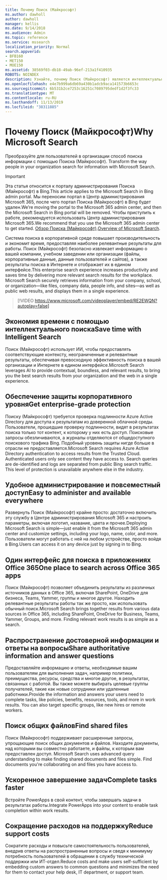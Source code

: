 ```yaml
---
title: Почему Поиск (Майкрософт)
ms.author: dawholl
author: dawholl
manager: kellis
ms.date: 9/14/2018
ms.audience: Admin
ms.topic: reference
ms.service: mssearch
localization_priority: Normal
search.appverid:
- BFB160
- MET150
- MOE150
ms.assetid: 38569f03-db18-49ab-96ef-213a1f410935
ROBOTS: NOINDEX
description: Узнайте, почему Поиск (Майкрософт) является интеллектуальным поиском в корпоративной среде для современного рабочего места.
ms.openlocfilehash: e4e7b999a6db69a430b1adcb9aca141573b6653c
ms.sourcegitcommit: 6b531b2ce7253c16251c7089795dedf1d2f3fc33
ms.translationtype: MT
ms.contentlocale: ru-RU
ms.lasthandoff: 11/13/2019
ms.locfileid: "38311885"
---
```

# <a name="why-microsoft-search"></a><span data-ttu-id="3a722-103">Почему Поиск (Майкрософт)</span><span class="sxs-lookup"><span data-stu-id="3a722-103">Why Microsoft Search</span></span>

<span data-ttu-id="3a722-104">Преобразуйте для пользователей в организации способ поиска информации с помощью Поиска (Майкрософт). </span><span class="sxs-lookup"><span data-stu-id="3a722-104">Transform the way people in your organization search for information with Microsoft Search.</span></span> 

> [!IMPORTANT]
> <span data-ttu-id="3a722-105">Эта статья относится к порталу администрирования Поиска (Майкрософт) в Bing.</span><span class="sxs-lookup"><span data-stu-id="3a722-105">This article applies to the Microsoft Search in Bing admin portal.</span></span> <span data-ttu-id="3a722-106">Мы переносим портал в Центр администрирования Microsoft 365, после чего портал Поиска (Майкрософт) в Bing будет удален.</span><span class="sxs-lookup"><span data-stu-id="3a722-106">We’re moving the portal to the Microsoft 365 admin center, and then the Microsoft Search in Bing portal will be removed.</span></span> <span data-ttu-id="3a722-107">Чтобы приступить к работе, рекомендуется использовать Центр администрирования Microsoft 365.</span><span class="sxs-lookup"><span data-stu-id="3a722-107">We recommend that you use the Microsoft 365 admin center to get started.</span></span> <span data-ttu-id="3a722-108">[Обзор Поиска (Майкрософт)](overview-microsoft-search.md).</span><span class="sxs-lookup"><span data-stu-id="3a722-108">[Overview of Microsoft Search](overview-microsoft-search.md).</span></span>
  
<span data-ttu-id="3a722-p102">Система поиска в корпоративной среде повышает производительность и экономит время, предоставляя наиболее релевантные результаты для работы. Поиск (Майкрософт) безопасно извлекает информацию о вашей компании, учебном заведении или организации (файлы, корпоративные данные, данные пользователей и сайтов), а также результаты поиска в Интернете и отображает их в едином интерфейсе.</span><span class="sxs-lookup"><span data-stu-id="3a722-p102">This enterprise search experience increases productivity and saves time by delivering more relevant search results for the workplace. Microsoft Search securely retrieves information from your company, school, or organization—like files, company data, people info, and sites—as well as public web results, and displays them in a single experience.</span></span>

> [!VIDEO https://www.microsoft.com/videoplayer/embed/RE2EWQN?autoplay=false]
  
## <a name="save-time-with-intelligent-search"></a><span data-ttu-id="3a722-111">Экономия времени с помощью интеллектуального поиска</span><span class="sxs-lookup"><span data-stu-id="3a722-111">Save time with Intelligent Search</span></span>

<span data-ttu-id="3a722-112">Поиск (Майкрософт) использует ИИ, чтобы предоставлять соответствующие контексту, неограниченные и релевантные результаты, обеспечивая превосходную эффективность поиска в вашей организации и Интернете в едином интерфейсе.</span><span class="sxs-lookup"><span data-stu-id="3a722-112">Microsoft Search leverages AI to provide contextual, boundless, and relevant results, to bring you the best search results from your organization and the web in a single experience.</span></span>
  
## <a name="get-enterprise-grade-protection"></a><span data-ttu-id="3a722-113">Обеспечение защиты корпоративного уровня</span><span class="sxs-lookup"><span data-stu-id="3a722-113">Get enterprise-grade protection</span></span>

<span data-ttu-id="3a722-p103">Поиску (Майкрософт) требуется проверка подлинности Azure Active Directory для доступа к результатам из доверенной облачной среды. Пользователи, прошедшие проверку подлинности, видят в результатах поиска только тот контент, к которому у них есть доступ. Поисковые запросы обезличиваются, а журналы отделяются от общедоступного поискового трафика Bing. Подобный уровень защиты нигде больше в отрасли не предоставляется.</span><span class="sxs-lookup"><span data-stu-id="3a722-p103">Microsoft Search requires Azure Active Directory authentication to access results from the Trusted Cloud. Authenticated users only see content they have access to. Search queries are de-identified and logs are separated from public Bing search traffic. This level of protection is unavailable anywhere else in the industry.</span></span>
  
## <a name="easy-to-administer-and-available-everywhere"></a><span data-ttu-id="3a722-118">Удобное администрирование и повсеместный доступ</span><span class="sxs-lookup"><span data-stu-id="3a722-118">Easy to administer and available everywhere</span></span>

<span data-ttu-id="3a722-119">Развернуть Поиск (Майкрософт) крайне просто: достаточно включить эту службу в Центре администрирования Microsoft 365 и настроить параметры, включая логотип, название, цвета и прочее.</span><span class="sxs-lookup"><span data-stu-id="3a722-119">Deploying Microsoft Search is simple—just enable it from the Microsoft 365 admin center and customize settings, including your logo, name, color, and more.</span></span> <span data-ttu-id="3a722-120">Пользователи могут работать с ней на любом устройстве, просто войдя в Bing.</span><span class="sxs-lookup"><span data-stu-id="3a722-120">Users can access it on any device just by signing in to Bing.</span></span>
  
## <a name="one-place-to-search-across-office-365-apps"></a><span data-ttu-id="3a722-121">Один интерфейс для поиска в приложениях Office 365</span><span class="sxs-lookup"><span data-stu-id="3a722-121">One place to search across Office 365 apps</span></span>

<span data-ttu-id="3a722-p105">Поиск (Майкрософт) позволяет объединить результаты из различных источников данных в Office 365, включая SharePoint, OneDrive для бизнеса, Teams, Yammer, группы и многое другое. Находить релевантные результаты работы так же просто, как использовать обычный поиск.</span><span class="sxs-lookup"><span data-stu-id="3a722-p105">Microsoft Search brings together results from various data sources in Office 365, including SharePoint, OneDrive for Business, Teams, Yammer, Groups, and more. Finding relevant work results is as simple as a search.</span></span>
  
## <a name="share-authoritative-information-and-answer-questions"></a><span data-ttu-id="3a722-124">Распространение достоверной информации и ответы на вопросы</span><span class="sxs-lookup"><span data-stu-id="3a722-124">Share authoritative information and answer questions</span></span>

<span data-ttu-id="3a722-p106">Предоставляйте информацию и ответы, необходимые вашим пользователям для выполнения задач, например политики, преимущества, ресурсы, средства и многое другое, в результатах, связанных с работой. Вы также можете выбирать целевые группы получателей, такие как новые сотрудники или удаленные работники.</span><span class="sxs-lookup"><span data-stu-id="3a722-p106">Provide the information and answers your users need to complete tasks, like policies, benefits, resources, tools, and more in work results. You can also target specific groups, like new hires or remote workers.</span></span>
  
## <a name="find-shared-files"></a><span data-ttu-id="3a722-127">Поиск общих файлов</span><span class="sxs-lookup"><span data-stu-id="3a722-127">Find shared files</span></span>

<span data-ttu-id="3a722-p107">Поиск (Майкрософт) поддерживает расширенные запросы, упрощающие поиск общих документов и файлов. Находите документы, над которыми вы совместно работаете, и файлы, к которым вам предоставлен доступ. </span><span class="sxs-lookup"><span data-stu-id="3a722-p107">Microsoft Search uses advanced query understanding to make finding shared documents and files simple. Find documents you're collaborating on and files you have access to.</span></span> 
  
## <a name="complete-tasks-faster"></a><span data-ttu-id="3a722-130">Ускоренное завершение задач</span><span class="sxs-lookup"><span data-stu-id="3a722-130">Complete tasks faster</span></span>

<span data-ttu-id="3a722-131">Встройте PowerApps в свой контент, чтобы завершать задачи в результатах работы.</span><span class="sxs-lookup"><span data-stu-id="3a722-131">Integrate PowerApps into your content to enable task completion within work results.</span></span>
  
## <a name="reduce-support-costs"></a><span data-ttu-id="3a722-132">Сокращение расходов на поддержку</span><span class="sxs-lookup"><span data-stu-id="3a722-132">Reduce support costs</span></span>

<span data-ttu-id="3a722-133">Сократите расходы и повысьте самостоятельность пользователей, внедрив ответы на распространенные вопросы и сведя к минимуму потребность пользователей в обращении в службу технической поддержки или ИТ-отдел.</span><span class="sxs-lookup"><span data-stu-id="3a722-133">Reduce costs and make users self-sufficient by embedding custom answers to common questions and minimizes the need for them to contact your help desk, IT department, or support team.</span></span>
  

